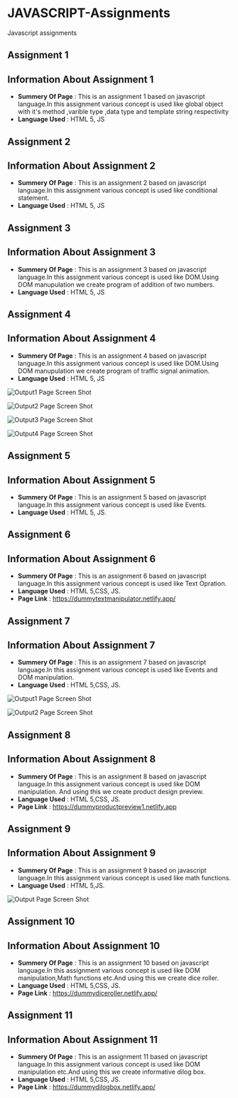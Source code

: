 # JAVASCRIPT-Assignments
Javascript assignments

## **Assignment 1** ##

## Information About Assignment 1 ##

- **Summery Of Page** : This is an assignment 1 based on javascript language.In this assignment various concept is used like global object with it's method ,varible type ,data type and template string respectivity
- **Language Used** : HTML 5, JS


## **Assignment 2** ##

## Information About Assignment 2 ##

- **Summery Of Page** : This is an assignment 2 based on javascript language.In this assignment various concept is used like conditional statement.
- **Language Used** : HTML 5, JS

## **Assignment 3** ##

## Information About Assignment 3 ##

- **Summery Of Page** : This is an assignment 3 based on javascript language.In this assignment various concept is used like DOM.Using DOM manupulation we create program of addition of two numbers. 
- **Language Used** : HTML 5, JS

## **Assignment 4** ##

## Information About Assignment 4 ##

- **Summery Of Page** : This is an assignment 4 based on javascript language.In this assignment various concept is used like DOM.Using DOM manupulation we create program of traffic signal animation. 
- **Language Used** : HTML 5, JS

![Output1 Page Screen Shot](./Assignment4/images/Screenshot%202024-10-18%20081224.png)

![Output2 Page Screen Shot](./Assignment4/images/Screenshot%202024-10-18%20081232.png)

![Output3 Page Screen Shot](./Assignment4/images/Screenshot%202024-10-18%20081240.png)

![Output4 Page Screen Shot](./Assignment4/images/Screenshot%202024-10-18%20081248.png)


## **Assignment 5** ##

## Information About Assignment 5 ##

- **Summery Of Page** : This is an assignment 5 based on javascript language.In this assignment various concept is used like Events.
- **Language Used** : HTML 5, JS.


## **Assignment 6** ##

## Information About Assignment 6 ##

- **Summery Of Page** : This is an assignment 6 based on javascript language.In this assignment various concept is used like Text Opration.
- **Language Used** : HTML 5,CSS, JS.
- **Page Link** : https://dummytextmanipulator.netlify.app/


## **Assignment 7** ##

## Information About Assignment 7 ##

- **Summery Of Page** : This is an assignment 7 based on javascript language.In this assignment various concept is used like Events and DOM manipulation.
- **Language Used** : HTML 5,CSS, JS.

![Output1 Page Screen Shot](./Assignment7/Screeenshots/Screenshot%202024-10-23%20082735.png)

![Output2 Page Screen Shot](./Assignment7/Screeenshots/Screenshot%202024-10-23%20082756.png)


## **Assignment 8** ##

## Information About Assignment 8 ##

- **Summery Of Page** : This is an assignment 8 based on javascript language.In this assignment various concept is used like DOM manipulation.
And using this we create product design preview.
- **Language Used** : HTML 5,CSS, JS.
- **Page Link** :  https://dummyproductpreview1.netlify.app


## **Assignment 9** ##

## Information About Assignment 9 ##

- **Summery Of Page** : This is an assignment 9 based on javascript language.In this assignment various concept is used like math functions.
- **Language Used** : HTML 5,JS.

![Output Page Screen Shot](./Assignment9/screenshots/Screenshot%202024-10-24%20222258.png)


## **Assignment 10** ##

## Information About Assignment 10 ##

- **Summery Of Page** : This is an assignment 10 based on javascript language.In this assignment various concept is used like DOM manipulation,Math functions etc.And using this we create dice roller.
- **Language Used** : HTML 5,CSS, JS.
- **Page Link** :  https://dummydiceroller.netlify.app/


## **Assignment 11** ##

## Information About Assignment 11 ##

- **Summery Of Page** : This is an assignment 11 based on javascript language.In this assignment various concept is used like DOM manipulation  etc.And using this we create informative dilog box.
- **Language Used** : HTML 5,CSS, JS.
- **Page Link** :  https://dummydilogbox.netlify.app/




